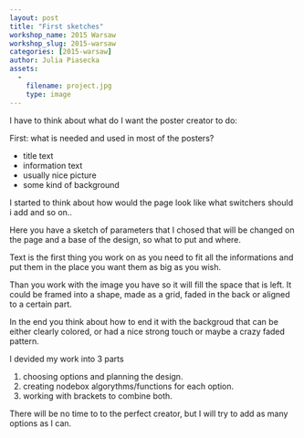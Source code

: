 ```yaml
---
layout: post
title: "First sketches"
workshop_name: 2015 Warsaw
workshop_slug: 2015-warsaw
categories: [2015-warsaw]
author: Julia Piasecka
assets:
  -
    filename: project.jpg
    type: image
---
```

I have to think about what do I want the poster creator to do:

First: what is needed and used in most of the posters?
- title text
- information text
- usually nice picture
- some kind of background

I started to think about how would the page look like
what switchers should i add and so on..

Here you have a sketch of parameters that I chosed that will be changed on the page
and a base of the design, so what to put and where. 

Text is the first thing you work on as you need to fit all the informations and put them in the place you want them as big as you wish.

Than you work with the image you have so it will fill the space that is left.
It could be framed into a shape, made as a grid, faded in the back or aligned to a certain part.

In the end you think about how to end it with the backgroud that can be either clearly colored, or had a nice strong touch or maybe a crazy faded pattern. 


I devided my work into 3 parts

1. choosing options and planning the design.
2. creating nodebox algorythms/functions for each option.
3. working with brackets to combine both.

There will be no time to to the perfect creator, but I will try to add as many options as I can. 



